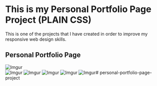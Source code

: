 # This is my Personal Portfolio Page Project (PLAIN CSS)
This is one of the projects that I have created in order to improve my responsive web design skills.
## Personal Portfolio Page
![Imgur](https://i.imgur.com/FO0AXvF.png)   
![Imgur](https://i.imgur.com/s1PXG0l.png)
![Imgur](https://i.imgur.com/SYP7iyS.png)
![Imgur](https://i.imgur.com/oK8XsV1.png)
![Imgur](https://i.imgur.com/MDCDJmC.png)
![Imgur](https://i.imgur.com/12EH4nO.png)# personal-portfolio-page-project
